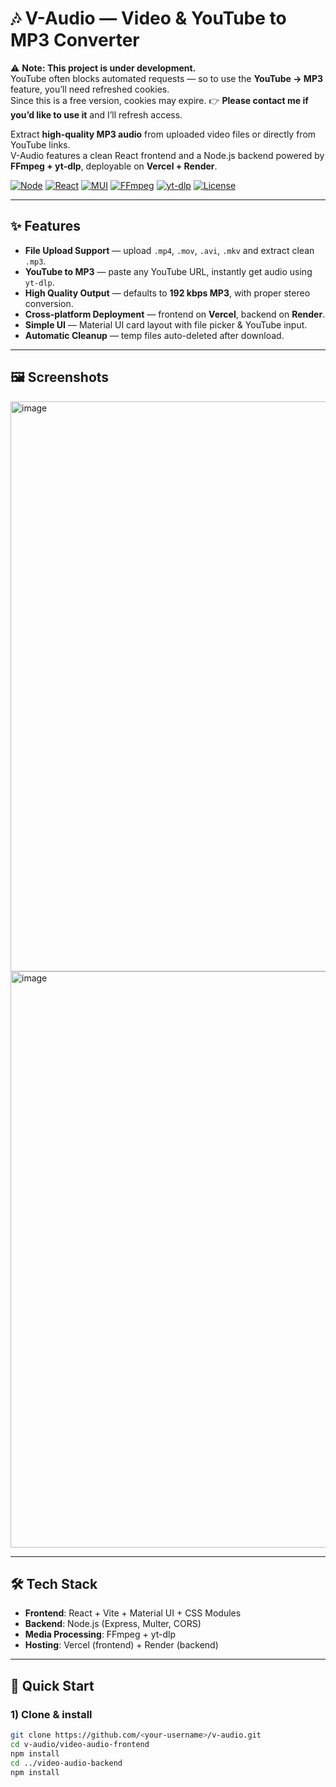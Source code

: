 # 🎶 V-Audio — Video & YouTube to MP3 Converter

⚠️ **Note: This project is under development.**  
YouTube often blocks automated requests — so to use the **YouTube → MP3** feature, you’ll need refreshed cookies.  
Since this is a free version, cookies may expire. 👉 **Please contact me if you’d like to use it** and I’ll refresh access.  


Extract **high-quality MP3 audio** from uploaded video files or directly from YouTube links.  
V-Audio features a clean React frontend and a Node.js backend powered by **FFmpeg + yt-dlp**, deployable on **Vercel + Render**.

<p align="left">
  <a href="https://nodejs.org/"><img alt="Node" src="https://img.shields.io/badge/Node-20%2B-3C873A?logo=node.js&logoColor=white"></a>
  <a href="https://react.dev/"><img alt="React" src="https://img.shields.io/badge/Frontend-React-61DAFB?logo=react&logoColor=black"></a>
  <a href="https://mui.com/"><img alt="MUI" src="https://img.shields.io/badge/UI-Material%20UI-0081CB?logo=mui&logoColor=white"></a>
  <a href="https://ffmpeg.org/"><img alt="FFmpeg" src="https://img.shields.io/badge/Media-ffmpeg-red"></a>
  <a href="https://github.com/yt-dlp/yt-dlp"><img alt="yt-dlp" src="https://img.shields.io/badge/YT-dlp-333?logo=youtube&logoColor=red"></a>
  <a href="#"><img alt="License" src="https://img.shields.io/badge/License-MIT-black"></a>
</p>


---

## ✨ Features

- **File Upload Support** — upload `.mp4`, `.mov`, `.avi`, `.mkv` and extract clean `.mp3`.
- **YouTube to MP3** — paste any YouTube URL, instantly get audio using `yt-dlp`.
- **High Quality Output** — defaults to **192 kbps MP3**, with proper stereo conversion.
- **Cross-platform Deployment** — frontend on **Vercel**, backend on **Render**.
- **Simple UI** — Material UI card layout with file picker & YouTube input.
- **Automatic Cleanup** — temp files auto-deleted after download.

---

## 🖼️ Screenshots
 
<img width="1897" height="912" alt="image" src="https://github.com/user-attachments/assets/30173996-ae53-49f6-abd4-573611eca705" />
<img width="1900" height="922" alt="image" src="https://github.com/user-attachments/assets/f9151afa-4f2c-4bce-99ea-4f33c521303a" />


---

## 🛠️ Tech Stack

- **Frontend**: React + Vite + Material UI + CSS Modules
- **Backend**: Node.js (Express, Multer, CORS)
- **Media Processing**: FFmpeg + yt-dlp
- **Hosting**: Vercel (frontend) + Render (backend)

---

## 🚀 Quick Start

### 1) Clone & install
```bash
git clone https://github.com/<your-username>/v-audio.git
cd v-audio/video-audio-frontend
npm install
cd ../video-audio-backend
npm install
